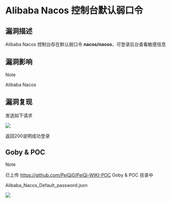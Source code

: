 # Alibaba Nacos 控制台默认弱口令

## 漏洞描述

Alibaba Nacos 控制台存在默认弱口令 **nacos/nacos**，可登录后台查看敏感信息

## 漏洞影响

> [!NOTE]
>
> Alibaba Nacos

## 漏洞复现

发送如下请求

![](http://wikioss.peiqi.tech/vuln/nacos-12.png?x-oss-process=image/auto-orient,1/quality,q_90/watermark,image_c2h1aXlpbi9zdWkucG5nP3gtb3NzLXByb2Nlc3M9aW1hZ2UvcmVzaXplLFBfMTQvYnJpZ2h0LC0zOS9jb250cmFzdCwtNjQ,g_se,t_17,x_1,y_10)

返回200说明成功登录

## Goby & POC

> [!NOTE]
>
> 已上传 https://github.com/PeiQi0/PeiQi-WIKI-POC Goby & POC 目录中
>
> Alibaba_Nacos_Default_password.json

![](http://wikioss.peiqi.tech/vuln/nacos-13.png?x-oss-process=image/auto-orient,1/quality,q_90/watermark,image_c2h1aXlpbi9zdWkucG5nP3gtb3NzLXByb2Nlc3M9aW1hZ2UvcmVzaXplLFBfMTQvYnJpZ2h0LC0zOS9jb250cmFzdCwtNjQ,g_se,t_17,x_1,y_10)